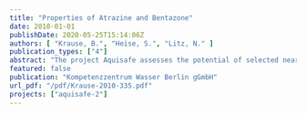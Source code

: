 ```yaml
---
title: "Properties of Atrazine and Bentazone"
date: 2010-01-01
publishDate: 2020-05-25T15:14:06Z
authors: [ "Krause, B.", "Heise, S.", "Litz, N." ]
publication_types: ["4"]
abstract: "The project Aquisafe assesses the potential of selected near-natural mitigation systems, such as constructed wetlands or infiltration zones, to reduce diffuse pollution from agricultural sources and consequently protect surface water resources. A particular aim is the attenuation of nutrients and pesticides. Based on the review of available information and preliminary tests within Aquisafe 1 (2007-2009), the second project phase Aquisafe 2 (2009-2012) is structured along the following main components: (i) Development and evaluation of GIS-based methods for the identification of diffuse pollution hotspots, as well as model-based tools for the simulation of nutrient reduction from mitigation zones (ii) Assessment of nutrient retention capacity of different types of mitigation zones in international case studies in the Ic watershed in France and the Upper White River watershed in the USA under natural conditions, such as variable flow. (iii) Identification of efficient mitigation zone designs for the retention of relevant pesticides in laboratory and technical scale experiments at UBA in Berlin. The present report provides a review of the properties and existing mitigation experience of the two herbicides Atrazine and Bentazone, which will be examined exemplarily in (iii). Whereas Atrazine is clearly the pesticide of greatest concern in the USA, Bentazone is mainly an issue in Europe with an increasing tendency. The sorption of Atrazine and Bentazone on soils is moderate. Moderate sorption in combination with medium to high persistency makes these compounds relatively mobile; therefore they can usually be observed in surface waters in general and in ground waters near places of their application. First experiences show that mitigation systems can be effective measures to decrease their concentrations by supporting biotic and abiotic dissipation processes, mainly at high residence times. Adding organic matter can improve adsorption of Atrazine and Bentazone, an important dissipation process in these systems. Degradation rates for Atrazine and for Bentazone can be increased by implementing highly microbiologically active conditions which can usually be accomplished in the presence of external carbon sources. While mineralization of both herbicides is favoured in aerobic -environments significant degradation of Atrazine was also observed under anaerobic conditions. A great number of open questions remain on how to design a mitigation system which is adequate to reduce herbicides in drainage water. For instance, there is no specific information on the degradation of diluted and adsorbed forms of the herbicides, very little information about necessary residence times, adsorption constants, half lives and leaching behaviour in specific substrates or comparable designs. Moreover, the influence of nitrogen, which is present in drainage water at high concentrations, on degradation of Atrazine and Bentazone remains uncertain. Finally, the behaviour of Atrazine and Bentazone (contained in agricultural drainage water) in mitigation systems in general and in bioretention swales in particular is poorly studied. Realistically, mitigation systems would only be implemented if they also allow significant reduction of nitrates. Given the existing knowledge, systems with both aerobic and anoxic zones are likely to bring most successful results regarding both herbicides and nitrates; though they may be difficult to implement. Both for nitrates and pesticides, the presence of external organic carbon sources (with a combination of fast accessible and sustainable substrate partitions) seems to be a good basis for dissipation processes and effective reduction."
featured: false
publication: "Kompetenzzentrum Wasser Berlin gGmbH"
url_pdf: "/pdf/Krause-2010-335.pdf"
projects: ["aquisafe-2"]
---
```


